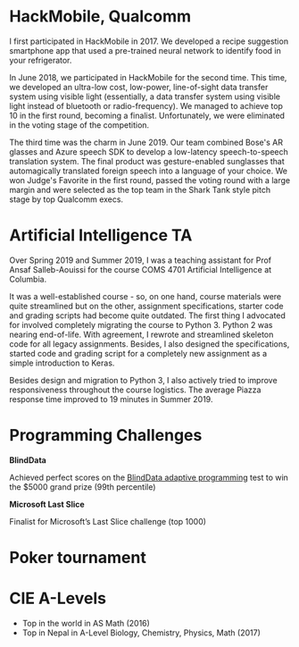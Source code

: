 
# HackMobile, Qualcomm

I first participated in HackMobile in 2017. We developed a recipe suggestion smartphone app that used a pre-trained neural network to identify food in your refrigerator.

In June 2018, we participated in HackMobile for the second time. This time, we developed an ultra-low cost, low-power, line-of-sight data transfer system using visible light (essentially, a data transfer system using visible light instead of bluetooth or radio-frequency). We managed to achieve top 10 in the first round, becoming a finalist. Unfortunately, we were eliminated in the voting stage of the competition.

The third time was the charm in June 2019. Our team combined Bose's AR glasses and Azure speech SDK to develop a low-latency speech-to-speech translation system. The final product was gesture-enabled sunglasses that automagically translated foreign speech into a language of your choice. We won Judge's Favorite in the first round, passed the voting round with a large margin and were selected as the top team in the Shark Tank style pitch stage by top Qualcomm execs.


# Artificial Intelligence TA

Over Spring 2019 and Summer 2019, I was a teaching assistant for Prof Ansaf Salleb-Aouissi for the course COMS 4701 Artificial Intelligence at Columbia.

It was a well-established course - so, on one hand, course materials were quite streamlined but on the other, assignment specifications, starter code and grading scripts had become quite outdated. The first thing I advocated for involved completely migrating the course to Python 3. Python 2 was nearing end-of-life. With agreement, I rewrote and streamlined skeleton code for all legacy assignments. Besides, I also designed the specifications, started code and grading script for a completely new assignment as a simple introduction to Keras. 

Besides design and migration to Python 3, I also actively tried to improve responsiveness throughout the course logistics. The average Piazza response time improved to 19 minutes in Summer 2019. 

# Programming Challenges

__BlindData__

Achieved perfect scores on the [BlindData adaptive programming](https://www.blinddata.com/) test to win the $5000 grand prize (99th percentile)

__Microsoft Last Slice__

Finalist for Microsoft’s Last Slice challenge (top 1000) 

# Poker tournament
# CIE A-Levels
- Top in the world in AS Math (2016)
- Top in Nepal in A-Level Biology, Chemistry, Physics, Math (2017)
